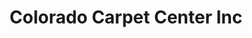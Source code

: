 ---
title: "Colorado Carpet Center Inc"
url: /commerce-city/colorado-carpet-center-inc/
shop: Teppiche
---